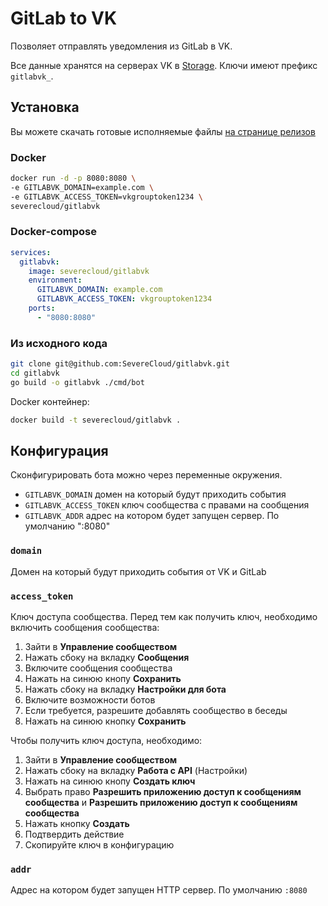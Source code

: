 # GitLab to VK

Позволяет отправлять уведомления из GitLab в VK.

Все данные хранятся на серверах VK в [Storage](https://vk.com/dev/storage). Ключи имеют префикс `gitlabvk_`.

## Установка

Вы можете скачать готовые исполняемые файлы [на странице релизов](https://github.com/SevereCloud/vksdk/releases)

### Docker

```bash
docker run -d -p 8080:8080 \
-e GITLABVK_DOMAIN=example.com \
-e GITLABVK_ACCESS_TOKEN=vkgrouptoken1234 \
severecloud/gitlabvk
```

### Docker-compose

```yaml
services:
  gitlabvk:
    image: severecloud/gitlabvk
    environment:
      GITLABVK_DOMAIN: example.com
      GITLABVK_ACCESS_TOKEN: vkgrouptoken1234
    ports:
      - "8080:8080"
```

### Из исходного кода

```bash
git clone git@github.com:SevereCloud/gitlabvk.git
cd gitlabvk
go build -o gitlabvk ./cmd/bot
```

Docker контейнер:

```bash
docker build -t severecloud/gitlabvk .
```

## Конфигурация

Сконфигурировать бота можно через переменные окружения.

- `GITLABVK_DOMAIN` домен на который будут приходить события
- `GITLABVK_ACCESS_TOKEN` ключ сообщества с правами на сообщения
- `GITLABVK_ADDR` адрес на котором будет запущен сервер. По умолчанию ":8080"

### `domain`

Домен на который будут приходить события от VK и GitLab

### `access_token`

Ключ доступа сообщества. Перед тем как получить ключ, необходимо включить
сообщения сообщества:

1. Зайти в **Управление сообществом**  
2. Нажать сбоку на вкладку **Сообщения**
3. Включите сообщения сообщества
4. Нажать на синюю кнопу **Сохранить**
5. Нажать сбоку на вкладку **Настройки для бота**
6. Включите возможности ботов
7. Если требуется, разрешите добавлять сообщество в беседы
8. Нажать на синюю кнопку **Сохранить**

Чтобы получить ключ доступа, необходимо:

1. Зайти в **Управление сообществом**
2. Нажать сбоку на вкладку **Работа с API** (Настройки)
3. Нажать на синюю кнопу **Создать ключ**
4. Выбрать право **Разрешить приложению доступ к сообщениям сообщества** и
**Разрешить приложению доступ к сообщениям сообщества**
5. Нажать кнопку **Создать**
6. Подтвердить действие
7. Скопируйте ключ в конфигурацию

### `addr`

Адрес на котором будет запущен HTTP сервер. По умолчанию `:8080`
